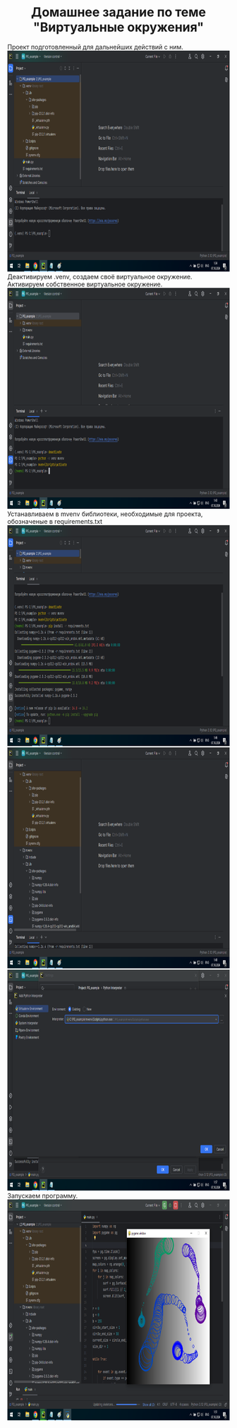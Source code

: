 <h1 align="center">Домашнее задание по теме "Виртуальные окружения"</h1>
Проект подготовленный для дальнейших действий с ним.
<img src="https://github.com/AlexNovosibirsk/module_11_2/blob/main/png/pg0.png" height="500"/></h1>
Деактивируем .venv, создаем своё виртуальное окружение.
Активируем собственное виртуальное окружение.
<img src="https://github.com/AlexNovosibirsk/module_11_2/blob/main/png/pg1.png" height="500"/></h1>
Устанавливаем в mvenv библиотеки, необходимые для проекта, обозначеные в requirements.txt
<img src="https://github.com/AlexNovosibirsk/module_11_2/blob/main/png/pg2.png" height="500"/></h1>
<img src="https://github.com/AlexNovosibirsk/module_11_2/blob/main/png/pg3.png" height="500"/></h1>
<img src="https://github.com/AlexNovosibirsk/module_11_2/blob/main/png/pg3.3.png" height="500"/></h1>
Запускаем программу.
<img src="https://github.com/AlexNovosibirsk/module_11_2/blob/main/png/pg4.png" height="500"/></h1>
